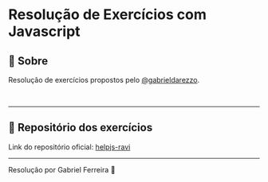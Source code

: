 # Resolução de Exercícios com Javascript

## :book: Sobre

Resolução de exercícios propostos pelo [@gabrieldarezzo](https://github.com/gabrieldarezzo).

<br>

---
## :link: Repositório dos exercícios
Link do repositório oficial: [helpjs-ravi](https://github.com/gabrieldarezzo/helpjs-ravi)


---
Resolução por Gabriel Ferreira :rocket:
